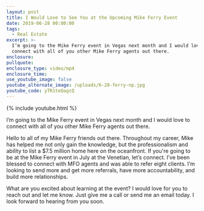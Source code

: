 ```yaml
---
layout: post
title: I Would Love to See You at the Upcoming Mike Ferry Event
date: 2019-06-28 00:00:00
tags:
  - Real Estate
excerpt: >-
  I’m going to the Mike Ferry event in Vegas next month and I would love to
  connect with all of you other Mike Ferry agents out there.
enclosure:
pullquote:
enclosure_type: video/mp4
enclosure_time:
use_youtube_image: false
youtube_alternate_image: /uploads/6-28-ferry-np.jpg
youtube_code: yTR1teOagcQ
---
```


{% include youtube.html %}

I’m going to the Mike Ferry event in Vegas next month and I would love to connect with all of you other Mike Ferry agents out there.

Hello to all of my Mike Ferry friends out there. Throughout my career, Mike has helped me not only gain the knowledge, but the professionalism and ability to list a $7.5 million home here on the oceanfront. If you're going to be at the Mike Ferry event in July at the Venetian, let’s connect. I’ve been blessed to connect with MFO agents and was able to refer eight clients. I’m looking to send more and get more referrals, have more accountability, and build more relationships.

What are you excited about learning at the event? I would love for you to reach out and let me know. Just give me a call or send me an email today. I look forward to hearing from you soon.